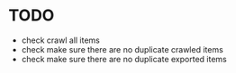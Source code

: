 # TODO 
  - check crawl all items
  - check make sure there are no duplicate crawled items
  - check make sure there are no duplicate exported items